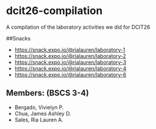 # dcit26-compilation
A compilation of the laboratory activities we did for DCIT26

##Snacks
* https://snack.expo.io/@rialauren/laboratory-1
* https://snack.expo.io/@rialauren/laboratory-2
* https://snack.expo.io/@rialauren/laboratory-3
* https://snack.expo.io/@rialauren/laboratory-4
* https://snack.expo.io/@rialauren/laboratory-6

## Members: (BSCS 3-4)
* Bergado, Vivielyn P.
* Chua, James Ashley D.
* Sales, Ria Lauren A. 
